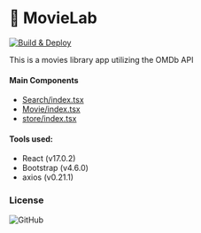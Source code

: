# 🎥 MovieLab
[![Build & Deploy](https://github.com/amir0ff/movie-lab/actions/workflows/node.yml/badge.svg)](https://github.com/amir0ff/movie-lab/actions/workflows/node.yml)

This is a movies library app utilizing the OMDb API

#### Main Components
* [Search/index.tsx](https://github.com/amir0ff/movie-lab/blob/main/src/components/Search/index.tsx)
* [Movie/index.tsx](https://github.com/amir0ff/movie-lab/blob/main/src/components/Movies/components/Movie/index.tsx)
* [store/index.tsx](https://github.com/amir0ff/movie-lab/blob/main/src/store/index.tsx)

#### Tools used:
* React (v17.0.2)
* Bootstrap (v4.6.0)
* axios (v0.21.1)

### License

![GitHub](https://img.shields.io/github/license/amir0ff/movie-lab?color=blue)
